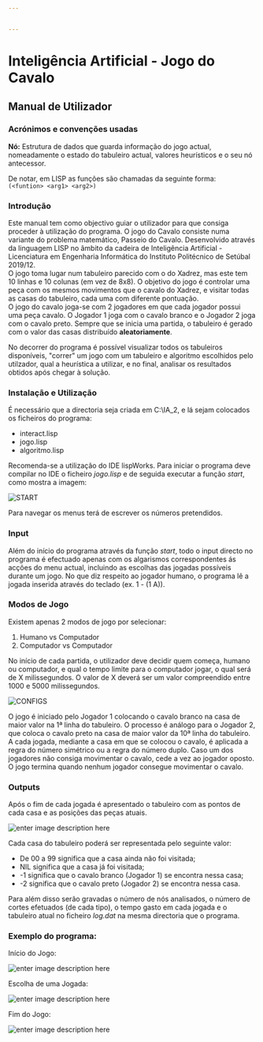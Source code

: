 ```yaml
---


---
```


<h1 id="inteligência-artificial---adji‒boto">Inteligência Artificial - Jogo do Cavalo</h1>
<h2 id="manual-de-utilizador">Manual de Utilizador</h2>
<h3 id="acrónimos-e-convenções-usadas">Acrónimos e convenções usadas</h3>

<strong>Nó:</strong> Estrutura de dados que guarda informação do jogo actual, nomeadamente o estado do tabuleiro actual, valores heurísticos e o seu nó antecessor.<br>


De notar, em LISP as funções são chamadas da seguinte forma:<br>
<code>(&lt;funtion&gt; &lt;arg1&gt; &lt;arg2&gt;)</code></p>
<h3 id="introdução">Introdução</h3>
<p>
Este manual tem como objectivo guiar o utilizador para que consiga proceder à utilização do programa. O jogo do Cavalo consiste numa variante do problema matemático, Passeio do Cavalo. Desenvolvido através da linguagem LISP no âmbito da cadeira de Inteligência Artificial - Licenciatura em Engenharia Informática do Instituto Politécnico de Setúbal 2019/12.<br>
O jogo toma lugar num tabuleiro parecido com o do Xadrez, mas este tem 10 linhas e 10 colunas (em vez de 8x8). O objetivo do jogo é controlar uma peça com os mesmos movimentos que o cavalo do Xadrez, e visitar todas as casas do tabuleiro, cada uma com diferente pontuação. <br> O jogo do cavalo joga-se com 2 jogadores em que cada jogador possui uma peça cavalo. O Jogador 1 joga com o cavalo branco e o Jogador 2 joga com o cavalo preto. Sempre que se inicia uma partida, o tabuleiro é gerado com o valor das casas distribuído <strong>aleatoriamente</strong>.<br>



<p>
No decorrer do programa é possível visualizar todos os tabuleiros disponíveis, "correr" um jogo com um tabuleiro e algoritmo escolhidos pelo utilzador, qual a heurística a utilizar, e no final, analisar os resultados obtidos após chegar à solução.</p>

<h3 id="instalação-e-utilização">Instalação e Utilização</h3>
É necessário que a directoria seja criada em  C:\IA_2, e lá sejam colocados os ficheiros do programa:</p>
<ul>
<li>
  interact.lisp</li>
<li>
  jogo.lisp</li>
<li>
  algoritmo.lisp</li>

</ul>
<p>

Recomenda-se a utilização do IDE lispWorks. Para iniciar o programa deve compilar no IDE o ficheiro <em>*jogo.lisp</em>* e de seguida executar a função *start*, como mostra a imagem:</p>

![START](https://lh3.googleusercontent.com/gofbx8rdOsj9f4bjZTWHA6YO_JwnXepLz_iLCGaH60tRYOw11GYd8ZJWjwq4nkMkLn0jNDIms-CGCvw1372XaxKOb0vaWsqV0CZpiTM4Co4mCesMwYqGtpX6hpRGeSDYGkkIapIv64K74mbm8mLzdpAgwDpgXirZ-0VdnotBoztn6av4DlNJtHJsc7VL7pEZlVEG5RtqB1bQNT9KwPsNNLC5qLaTLgophsGfxGlZ9QY7TXLy1nBeSsAeeLRRO32WrN74L8h6cnktjTefcestRHuxZ24B1rLNBvltatIeLSiudPdwHhS3a8cSrE0e-pIHqVz6vFgpVGkgvjbnEcv4MhrO_tqc-ZBcZOr2EauuKMjB_vtAprcacJR2I82bOHFe_1WXB81mq1xQ48UI9p9vM1oEbI_IALm8zSYG3KZWOc-q3z4AeH3LUjxnB-EXwN5PieqDXO-cbFegZj4Pwer3nK4gIX-0R4QVTc-76ZjmVw-zk9gsADNVxpWSlWvj9lAgqIyQYzHhjToOe7rXlqdO17oBE-BbqHKESLII7sAEMpUr7x_VW9tgjkjhSStDrsvd77UxBJcbwyLCKfN4GHQ-Oprpapr8yrhFq7RSJP_2JY9el-JsnKB2wTmy35ivVdhyz9KnGHJYY66YNMN2NXgfAQku_YYARXLp_Lj0Uxv2uW8GKSJT=w421-h377-no)
<p>
Para navegar os menus terá de escrever os números pretendidos.</p>

<h3 id="input">Input</h3>Além do início do programa através da função <em>start</em>, todo o input directo no programa é efectuado apenas com os algarismos correspondentes ás acções do menu actual, incluindo as escolhas das jogadas possíveis durante um jogo.  No que diz respeito ao jogador humano, o programa lê a jogada inserida através do teclado (ex. 1 - (1 A)).

<h3 id="outputs">Modos de Jogo</h3>
Existem apenas 2 modos de jogo por selecionar:
<ol>
<li>Humano vs Computador</li>
<li>Computador vs Computador</li>
</ol>
No início de cada partida, o utilizador deve decidir quem começa, humano ou computador, e qual o tempo limite para o computador jogar, o qual será de X milissegundos. O valor de X deverá ser um valor compreendido entre 1000 e 5000 milissegundos.

![CONFIGS](https://lh3.googleusercontent.com/_SrI2YyR0cnWZBZCUehnUe0kO3hWOEArClO-XWUlvCbbuZcaXcTNMoVPDu0o8XZv_pX-NEZtguZC1QtGptfnyAZYFNyRjcqF0KZCgstm1vJjQDI7QQWs_H2IxISTdgXPIDwrEDmFk_hibLRhPZDgx1aairt4uecDyj0iRxDCYC9qUU_v-vbmVhrhvqBjPeZHGNvSng6y4jAT5_6l1XeLZlpHt3gj1lxMA2DgDLWDw07plKatqUb819Tu05if2iTCgxBcFRah4uNMKRU_p_2qCpFX1poti5iH1xseBzXBn9HBxvaw9VkCZdy9VO7tEugN8i5NcyiSJSBiCIKPWZBpYC5Gc5vzWsns7bWRPDyWa8iyGJLwalv1yrKJbf-9lJzqiSax-tpsZDqjGqbADBoBsbUpyC3Mwih22NzmS30Z5gVJJkBMEi3api0CSMBRSyQhr0ax4zUHA1QE19sgW69OncaOwJx1NtOFtYUxuctdveIU3iZhxkiqb0tOfQwBbcP7HuEwl_wqC3iz8WY_ocF9YmUwJOW-FQ0wetiSG2iWsVE203OC3DG5C0RiK2KEC7gxPcV86kTBSFMhI3E5yIICR7eqgunP7MjxNpeApMGp4h13ebRSaafo3VyNap3tnk5mBjSdmLQrMha3mcGs8OiXntb_6es3LXkLUOz-DXuLznci4BUB=w451-h629-no)

O jogo é iniciado pelo Jogador 1 colocando o cavalo branco na casa de maior valor na 1ª linha do tabuleiro. O processo é análogo para o Jogador 2, que coloca o cavalo preto na casa de maior valor da 10ª linha do tabuleiro. A cada jogada, mediante a casa em que se colocou o cavalo, é aplicada a regra do número simétrico ou a regra do número duplo. Caso um dos jogadores não consiga movimentar o cavalo, cede a vez ao jogador oposto. O jogo termina quando nenhum jogador consegue movimentar o cavalo.
<h3 id="outputs">Outputs</h3>

<p>
Após o fim de cada jogada é apresentado o tabuleiro com as pontos de cada casa e as posições das peças atuais.</p>

![enter image description here](https://lh3.googleusercontent.com/hJD5twRuby06JjpHcCXa5QY6aVUMLciBQCsXHxIN5VY3wkzeuDrp6TOP3kk9L0O1Cgcc5GbdBXHpg32-zUbV4uA8upPQW5MCOxx2N3Q1kTtZ_M2ekxkU-ZWa_0x6iyiH7WZ2kheOvbd2CiHYeBi_zQHjv2jO7TO75zxFlF-NBo6PRxEJqaih6fz19WDRRmZzZmp-7TmPuJLfD90JrJxo7kGAmknWEKiW45CNuI6zO9lMappb8IKorVqZa55KIxT5HhzmE_eTWA-ZGSUB68ZvemRcQhzyxaenj41N6GrJHy9WhoygWlI6mAvLf1BbgIr5dQZBoVWl0C3bb1HIMDssw4q0ywllRKPHWH8hCL-s10VMXg5fe1sGYmfOkjKre7Evh1gnaZW7o4sCxvSVDwXyz_CamPW0q8x3ImR7N_hLriLjlNKYUQkBybsyafHU2ece_WjmEErfSGGrnBrT7DkDJ_gsOmJWXcC9qLg11bNsofPE9DEHWd2PZGCaqzjFZC0sR3IUGup5bRL9bLte9mudDTz4K6yNFbJNBPDnTAM0R5kV1QRsu8Om0MZ1NQ99Pb-TG7Rh3-TSJ-VaclC_eqHWcNL-mYkj7A7gQ3oZjt72qZYnCIBrfnM8A1Mz5FUhxwUAa4kThbvr0ZKIVodRfMmzK8gHQMBHNM9pDJDzSz5xLvVhJu1e=w372-h469-no)

Cada casa do tabuleiro poderá ser representada pelo seguinte valor: 
<ul>
<li>De 00 a 99 significa que a casa ainda não foi visitada; </li>
<li>NIL significa que a casa já foi visitada; </li>
<li>-1 significa que o cavalo branco (Jogador 1) se encontra nessa casa;</li>
 <li>-2 significa que o cavalo preto (Jogador 2) se encontra nessa casa.</li>
</ul>

Para além disso serão gravadas  o número de nós analisados, o número de cortes efetuados (de cada tipo), o tempo gasto em cada jogada e o tabuleiro atual no ficheiro <em>*log.dat</em>* na mesma directoria que o programa.





<h3 id="exemplo-do-programa">Exemplo do programa:</h3>
Início do Jogo:

![enter image description here](https://lh3.googleusercontent.com/u-dOR3UTf9R4jTTIU3l92FCjWZA3rCPWqv2vXx2YMQrM6wXOXcJeQRstPq_Rc0BOI9Kgl4eK4ke1frczutGpOvC5SfvwVNCV7MzLuBNQuesGGqoXu6slKv6_FcCzTlAJWBXZy32S-Zx3uSQ-b1hk1kF-WR6tQ_yJZUL9cibVqcZx2YF5IMbl5pnQMuGj8ICDuJ419TiHil7dZcHbmhkSbS9aiuOTAHXojIo-5iDikhv2BzeAXBFTd1AYArAFSEe0prOwxfeoDu0pJVLrLJQr4bivaWdmNiti8OC7t4p9ttU-b5XKZ5pabqRkSBDpnecsM0a7qPr-hzOCZoqqNfcVNWZ4KSjSMJfcxq0Vt8WGQ4KOaOadm1S5vm4_ZYNtd_HiLwXKvJzXqCqlxAPGF25LNpyO6xrybOEgQDar7oOYw3Ko1rBl-msOg47ZyCs1uLnSNj_hSydrLwTvRN6rg-ZiNHYkg_XJ0zz7Fnyk0j_YQlG9W_dZalHojdspT8ttCrTkK1TR4TCVi7r-lcIMyb88D31cULfoa-KymXgoCOej7QkKjRaDOlTqB7h45GiLrrb-Ha8Zr0KRmwmMBUCxHeCDLFCL6t9vtGa8l549-gdCwAx-v2TOAUVvt6hEZYz0v9ijR6kl3p1Hkmq6M38PEKOO8hq2liVp-ec3K0YsDMD6SAJxyiF1=w431-h661-no)

Escolha de uma Jogada:

![enter image description here](https://lh3.googleusercontent.com/7mtijsnSP1B-tcyJKEGSFFtDrS--xJ1Ll_ChcCIJrz-J2-DbpPpN5g_6BeWKkK0uKH8PMkbDuu-0f5rzH3z_ZU6KXe4I_a5dy0H0P3E4DgVx5e85nymdEFOl9-urYKFHjlT_NZZIdcu4YHHyH2Jgx93rs2K_oNWcelVE7X6RiKiQwtLuMWpYOfEkpowh8928IMnLsow8z6M4akPG87eYZhGV_tOU5tF2FeWiMAMw5H0oRUNfS8R8Y2NFUhreC6Sz8FvzR_pDvqKX-DtZuRJW6idut1sNkH-Qu73rbU_4iktgAyAfQJaZ4AYhtA_ZVzOZolVcg9tkm3L6JQ9z_tbyerkO_kTSRi6H22uqABV2hX13wjuTOzV-9XNfXfpMN14qYkj7o7rt_J6Bz0QMD_ejnLP3WmkEQaLgTXfnzJ7pvE5FgXHPFUjpphnLxhMreiK1aG318VSQnrxM9BwmQVV6Eh-MAV9YM6B1HQ4eJzQEvCjeD0HWhFfDgqLwu1I7JwuN89Y4pW4wttvIqEZXgWePCZWqNhJs7HmzBdLfJ2LFSX4YKsj12EhH1QrlVOiO6bLKph_o3enY3sRU5Pj8QXG9BO8-nBNbb67UY7CAiqzehubRfgQm0WkBLjkhY6dLWz3WvtBl1UeiIpmtCIxvSxsaJorov6V2wJh7lkGynRlBYBuZZDk1=w403-h770-no)


Fim do Jogo:

![enter image description here](https://lh3.googleusercontent.com/BTSRRdPjs8EEhpmmhZiw4VNEh6XY2Jk9JEzRL7styGx5XiVe-Um4dN1-TtvVM9yQx_TaHNmy_JLJpVDjbpvPXr09sm3F0utKpL_toQR51qs1vbKl8v37f4_HTmOokqRTu4BkhxRb1zihJPMre3VbltbLU68mbqMCHViuKdoG2dgU8ImdoFdkS10FeCWFLIYBEZmjuPfzT2E596SHU8ssUOk7Vy3lCSra8HGm_gU_nCTzIGts-TNjeu_XKLtsaDJPC1iJeARxRlXjPuQjyz2GSxs5aH5aD3dbrnfovWIH_zMndb78jwe_jozNNqxSI44fm7nCxpzCxPiYDmF0ACk-bHY6NyLjopQylihUQKc-0svuvdCvrAujRa1ekvC1t7fWu1p4MIhfUZzLC9QN1AfSrP5F0Ec6xXq1ciUj5XJWDBUoIK9-RW7l5zPItbfwxmEyDsV8JiM0URMn0aIEDNYdIWA_n2UDRhwGM04NMxWvFC-mKnANlR8WmZa81OZf0as3V6Zkw6NtVGx3QcDp5XpbrBvOVe7t4zOBB3d7op--JR-9Qeq-vkCRu4VerSz5cjFeMqSfLoh6LWMioTNZ_aYKXlDd1q9j4Sx_SoBnmOtbQcyHQv85adcjyMVH5kVWTxcZjAg6fV_VgqUUpoYSM3VYqy_M0ch1bFyOQov2tB7ZQKh3YCnw=w385-h554-no)
<!--stackedit_data:
eyJoaXN0b3J5IjpbLTc2OTI5MzQ4NywtMTU4MDYyMzg0NywtMT
AyMjE4MzM4NiwtNjcxNDI4ODYwLC0xNzUzNzIwOTU1LC0xNDQ4
OTczODY3LC00NTQ1MjI2OCwtNDU0NTIyNjgsLTIxMDcwNDIyMD
IsLTE5OTk3Njk0MzUsMTMzNDY0NjUwNyw3OTQxMjQ0NzksMjEx
NjE2NDQ1MywtMTg3NzAyMDM3MCwtNDI3OTYzNzAyXX0=
-->